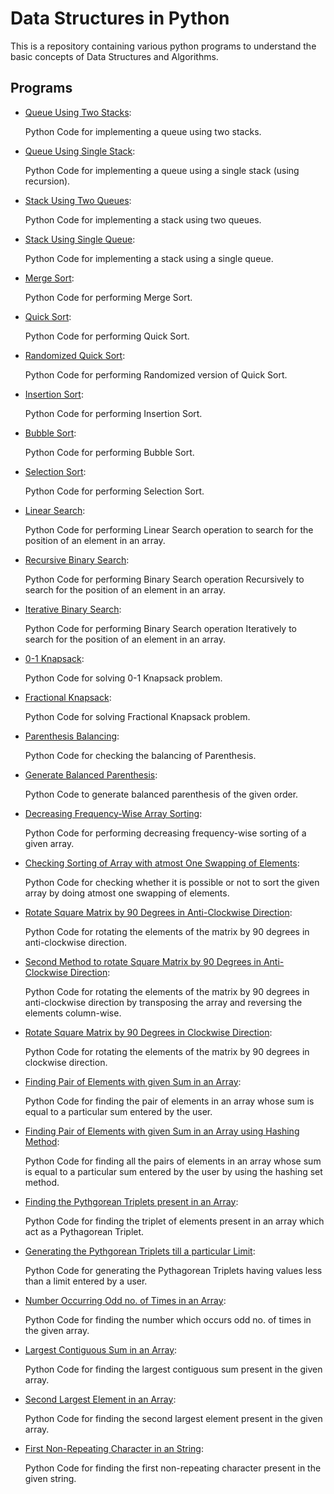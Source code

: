 # Data Structures in Python

This is a repository containing various python programs to understand the basic concepts of Data Structures and Algorithms.


## Programs

* [Queue Using Two Stacks](https://github.com/altruistcoder/Data-Structures-Python/blob/master/Queue/queue_using_two_stacks.py):

  Python Code for implementing a queue using two stacks.

* [Queue Using Single Stack](https://github.com/altruistcoder/Data-Structures-Python/blob/master/Queue/queue_using_single_stack.py):

  Python Code for implementing a queue using a single stack (using recursion).

* [Stack Using Two Queues](https://github.com/altruistcoder/Data-Structures-Python/blob/master/Stack/stack_using_two_queues.py):

  Python Code for implementing a stack using two queues.

* [Stack Using Single Queue](https://github.com/altruistcoder/Data-Structures-Python/blob/master/Stack/stack_using_single_queue.py):

  Python Code for implementing a stack using a single queue.

* [Merge Sort](https://github.com/altruistcoder/Data-Structures-Python/blob/master/Sorting%20Algorithms/merge_sort.py):

  Python Code for performing Merge Sort.


* [Quick Sort](https://github.com/altruistcoder/Data-Structures-Python/blob/master/Sorting%20Algorithms/quick_sort.py):

  Python Code for performing Quick Sort.


* [Randomized Quick Sort](https://github.com/altruistcoder/Data-Structures-Python/blob/master/Sorting%20Algorithms/quick_sort_randomized.py):

  Python Code for performing Randomized version of Quick Sort.


* [Insertion Sort](https://github.com/altruistcoder/Data-Structures-Python/blob/master/Sorting%20Algorithms/insertion_sort.py):

  Python Code for performing Insertion Sort.


* [Bubble Sort](https://github.com/altruistcoder/Data-Structures-Python/blob/master/Sorting%20Algorithms/bubble_sort.py):

  Python Code for performing Bubble Sort.


* [Selection Sort](https://github.com/altruistcoder/Data-Structures-Python/blob/master/Sorting%20Algorithms/selection_sort.py):

  Python Code for performing Selection Sort.


* [Linear Search](https://github.com/altruistcoder/Data-Structures-Python/blob/master/Searching%20Algorithms/linear_search.py):

  Python Code for performing Linear Search operation to search for the position of an element in an array.


* [Recursive Binary Search](https://github.com/altruistcoder/Data-Structures-Python/blob/master/Searching%20Algorithms/binary_search_iterative.py):

  Python Code for performing Binary Search operation Recursively to search for the position of an element in an array.


* [Iterative Binary Search](https://github.com/altruistcoder/Data-Structures-Python/blob/master/Searching%20Algorithms/binary_search_recursive.py):

  Python Code for performing Binary Search operation Iteratively to search for the position of an element in an array.
 

* [0-1 Knapsack](https://github.com/altruistcoder/Data-Structures-Python/blob/master/01_knapsack.py):

  Python Code for solving 0-1 Knapsack problem.


* [Fractional Knapsack](https://github.com/altruistcoder/Data-Structures-Python/blob/master/fractional_knapsack.py):

  Python Code for solving Fractional Knapsack problem.


* [Parenthesis Balancing](https://github.com/altruistcoder/Data-Structures-Python/blob/master/parenthesis_balanced_checking.py):

  Python Code for checking the balancing of Parenthesis.


* [Generate Balanced Parenthesis](https://github.com/altruistcoder/Data-Structures-Python/blob/master/generate_parenthesis.py):

  Python Code to generate balanced parenthesis of the given order.


* [Decreasing Frequency-Wise Array Sorting](https://github.com/altruistcoder/Data-Structures-Python/blob/master/decreasing_frequency_wise_sorting.py):

  Python Code for performing decreasing frequency-wise sorting of a given array.


* [Checking Sorting of Array with atmost One Swapping of Elements](https://github.com/altruistcoder/Data-Structures-Python/blob/master/check_one_swap_sort.py):

  Python Code for checking whether it is possible or not to sort the given array by doing atmost one swapping of elements.


* [Rotate Square Matrix by 90 Degrees in Anti-Clockwise Direction](https://github.com/altruistcoder/Data-Structures-Python/blob/master/90_rotate_square_matrix.py):

  Python Code for rotating the elements of the matrix by 90 degrees in anti-clockwise direction.


* [Second Method to rotate Square Matrix by 90 Degrees in Anti-Clockwise Direction](https://github.com/altruistcoder/Data-Structures-Python/blob/master/90_rotate_square_matrix2.py):

  Python Code for rotating the elements of the matrix by 90 degrees in anti-clockwise direction by transposing the array and reversing the elements column-wise.

* [Rotate Square Matrix by 90 Degrees in Clockwise Direction](https://github.com/altruistcoder/Data-Structures-Python/blob/master/90_rotate_square_matrix_clockwise.py):

  Python Code for rotating the elements of the matrix by 90 degrees in clockwise direction.

* [Finding Pair of Elements with given Sum in an Array](https://github.com/altruistcoder/Data-Structures-Python/blob/master/pair_with_given_sum.py):

  Python Code for finding the pair of elements in an array whose sum is equal to a particular sum entered by the user.

* [Finding Pair of Elements with given Sum in an Array using Hashing Method](https://github.com/altruistcoder/Data-Structures-Python/blob/master/pair_with_given_sum_hashing.py):

  Python Code for finding all the pairs of elements in an array whose sum is equal to a particular sum entered by the user by using the hashing set method.

* [Finding the Pythgorean Triplets present in an Array](https://github.com/altruistcoder/Data-Structures-Python/blob/master/find_pythagorean_triplet_in_array.py):

  Python Code for finding the triplet of elements present in an array which act as a Pythagorean Triplet.

* [Generating the Pythgorean Triplets till a particular Limit](https://github.com/altruistcoder/Data-Structures-Python/blob/master/generate_pythagorean_triplets.py):

  Python Code for generating the Pythagorean Triplets having values less than a limit entered by a user.

* [Number Occurring Odd no. of Times in an Array](https://github.com/altruistcoder/Data-Structures-Python/blob/master/number_occurring_odd_times.py):

  Python Code for finding the number which occurs odd no. of times in the given array.

* [Largest Contiguous Sum in an Array](https://github.com/altruistcoder/Data-Structures-Python/blob/master/largest_contiguous_array_sum.py):

  Python Code for finding the largest contiguous sum present in the given array.

* [Second Largest Element in an Array](https://github.com/altruistcoder/Data-Structures-Python/blob/master/second_largest_in_array.py):

  Python Code for finding the second largest element present in the given array.

* [First Non-Repeating Character in an String](https://github.com/altruistcoder/Data-Structures-Python/blob/master/first_non_repeating_character.py):

  Python Code for finding the first non-repeating character present in the given string.

